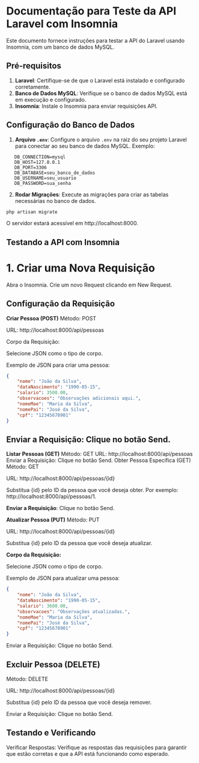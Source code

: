 # Documentação para Teste da API Laravel com Insomnia

Este documento fornece instruções para testar a API do Laravel usando Insomnia, com um banco de dados MySQL.

## Pré-requisitos

1. **Laravel**: Certifique-se de que o Laravel está instalado e configurado corretamente.
2. **Banco de Dados MySQL**: Verifique se o banco de dados MySQL está em execução e configurado.
3. **Insomnia**: Instale o Insomnia para enviar requisições API.

## Configuração do Banco de Dados

1. **Arquivo `.env`**: Configure o arquivo `.env` na raiz do seu projeto Laravel para conectar ao seu banco de dados MySQL. Exemplo:

```env
   DB_CONNECTION=mysql
   DB_HOST=127.0.0.1
   DB_PORT=3306
   DB_DATABASE=seu_banco_de_dados
   DB_USERNAME=seu_usuario
   DB_PASSWORD=sua_senha
```
2. **Rodar Migrações**: Execute as migrações para criar as tabelas necessárias no banco de dados.

```bash
php artisan migrate
```

O servidor estará acessível em http://localhost:8000.

## Testando a API com Insomnia

# 1. Criar uma Nova Requisição

Abra o Insomnia.
Crie um novo Request clicando em New Request.

## Configuração da Requisição

**Criar Pessoa (POST)**
Método: POST

URL: http://localhost:8000/api/pessoas

Corpo da Requisição:

Selecione JSON como o tipo de corpo.

Exemplo de JSON para criar uma pessoa:

```JSON
{
    "nome": "João da Silva",
    "dataNascimento": "1990-05-15",
    "salario": 3500.00,
    "observacoes": "Observações adicionais aqui.",
    "nomeMae": "Maria da Silva",
    "nomePai": "José da Silva",
    "cpf": "12345678901"
}

```
## Enviar a Requisição: Clique no botão Send.

**Listar Pessoas (GET)**
Método: GET
URL: http://localhost:8000/api/pessoas
Enviar a Requisição: Clique no botão Send.
Obter Pessoa Específica (GET)
Método: GET

URL: http://localhost:8000/api/pessoas/{id}

Substitua {id} pelo ID da pessoa que você deseja obter. Por exemplo: http://localhost:8000/api/pessoas/1.

**Enviar a Requisição**: Clique no botão Send.

**Atualizar Pessoa (PUT)**
Método: PUT

URL: http://localhost:8000/api/pessoas/{id}

Substitua {id} pelo ID da pessoa que você deseja atualizar.

**Corpo da Requisição:**

Selecione JSON como o tipo de corpo.

Exemplo de JSON para atualizar uma pessoa:

```JSON
{
    "nome": "João da Silva",
    "dataNascimento": "1990-05-15",
    "salario": 3600.00,
    "observacoes": "Observações atualizadas.",
    "nomeMae": "Maria da Silva",
    "nomePai": "José da Silva",
    "cpf": "12345678901"
}
```
Enviar a Requisição: Clique no botão Send.

## Excluir Pessoa (DELETE)
Método: DELETE

URL: http://localhost:8000/api/pessoas/{id}

Substitua {id} pelo ID da pessoa que você deseja remover.

Enviar a Requisição: Clique no botão Send.

## Testando e Verificando
Verificar Respostas: Verifique as respostas das requisições para garantir que estão corretas e que a API está funcionando como esperado.




